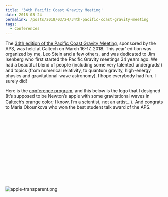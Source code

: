 ```yaml
---
title: '34th Pacific Coast Gravity Meeting'
date: 2018-03-24
permalink: /posts/2018/03/24/34th-pacific-coast-gravity-meeting
tags:
  - Conferences
---
```


The [34th edition of the Pacific Coast Gravity Meeting](<http://www.tapir.caltech.edu/~pcgm34/>), sponsored by the APS, was held at Caltech on March 16-17, 2018. This year’ edition was organized by me, Leo Stein and a few others, and was dedicated to Jim Isenberg who first started the Pacific Gravity meetings 34 years ago. We had a beautiful blend of people (including some very talented undergrads!) and topics (from numerical relativity, to quantum gravity, high-energy physics and gravitational-wave astronomy). I hope everybody had fun. I surely did!

Here is the [conference program](<http://www.tapir.caltech.edu/~pcgm34/Schedule/>), and this below is the logo that I designed (It’s supposed to be Newton’s apple with some gravitational waves in Caltech’s orange color; I know, I’m a scientist, not an artist…). And congrats to Maria Okounkova who won the best student talk award of the APS.

![](data:image/svg+xml;base64,PHN2ZyBoZWlnaHQ9IjI3MSIgd2lkdGg9IjYwMCIgeG1sbnM9Imh0dHA6Ly93d3cudzMub3JnLzIwMDAvc3ZnIiB2ZXJzaW9uPSIxLjEiLz4=)![apple-transparent.png](https://davidegerosa.files.wordpress.com/2018/10/apple-transparent.png)

